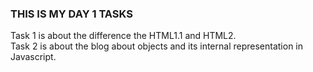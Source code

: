 ### THIS IS MY DAY 1 TASKS   
Task 1 is about the difference the HTML1.1 and HTML2.   
Task 2 is about the blog about objects and its internal representation in Javascript.